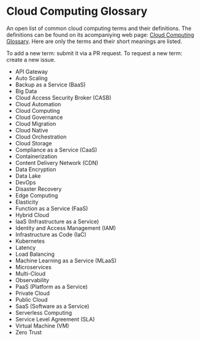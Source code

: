 # Cloud Computing Glossary

An open list of common cloud computing terms and their definitions. The definitions can be found on its acompaniying web page: [Cloud Computing Glossary](https://cloudstudy.net/glossary). Here are only the terms and their short meanings are listed.

To add a new term: submit it via a PR request.
To request a new term: create a new issue.

- API Gateway
- Auto Scaling
- Backup as a Service (BaaS)
- Big Data
- Cloud Access Security Broker (CASB)
- Cloud Automation
- Cloud Computing
- Cloud Governance
- Cloud Migration
- Cloud Native
- Cloud Orchestration
- Cloud Storage
- Compliance as a Service (CaaS)
- Containerization
- Content Delivery Network (CDN)
- Data Encryption
- Data Lake
- DevOps
- Disaster Recovery
- Edge Computing
- Elasticity
- Function as a Service (FaaS)
- Hybrid Cloud
- IaaS (Infrastructure as a Service)
- Identity and Access Management (IAM)
- Infrastructure as Code (IaC)
- Kubernetes
- Latency
- Load Balancing
- Machine Learning as a Service (MLaaS)
- Microservices
- Multi-Cloud
- Observability
- PaaS (Platform as a Service)
- Private Cloud
- Public Cloud
- SaaS (Software as a Service)
- Serverless Computing
- Service Level Agreement (SLA)
- Virtual Machine (VM)
- Zero Trust
